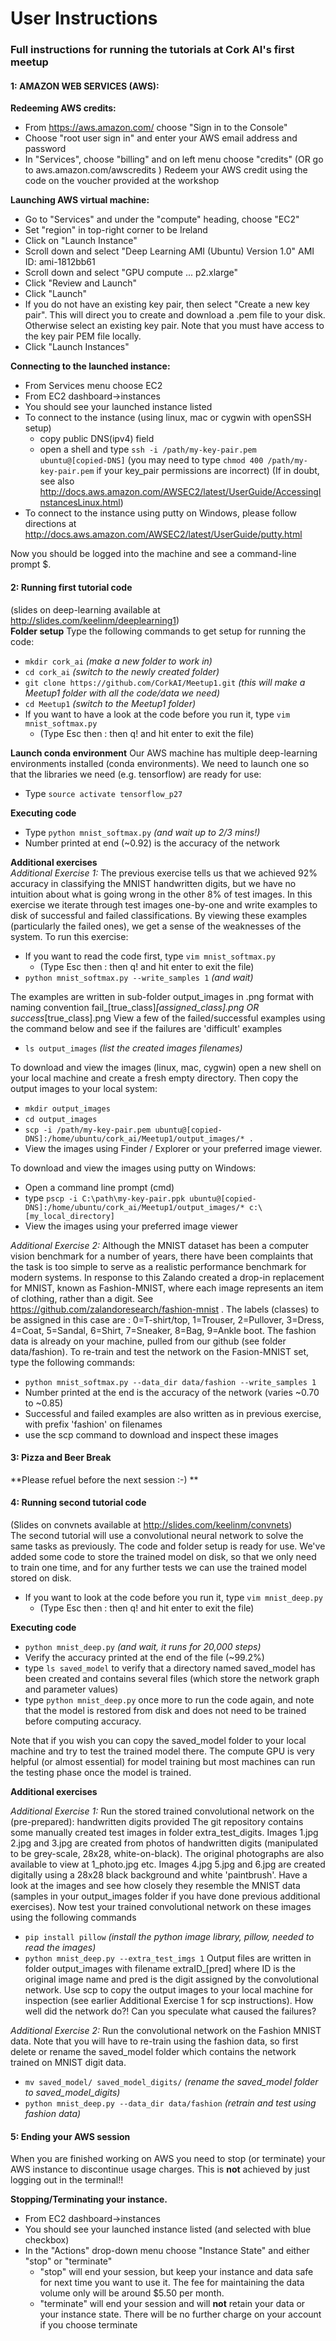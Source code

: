 # User Instructions 

### Full instructions for running the tutorials at Cork AI's first meetup

#### 1: AMAZON WEB SERVICES (AWS):  
**Redeeming AWS credits:**  
 - From https://aws.amazon.com/ choose "Sign in to the Console"
 - Choose "root user sign in" and enter your AWS email address and password
 - In "Services", choose "billing" and on left menu choose "credits"  (OR go to aws.amazon.com/awscredits )
Redeem your AWS credit using the code on the voucher provided at the workshop

**Launching AWS virtual machine:**
 - Go to "Services" and under the "compute" heading, choose "EC2"
 - Set "region" in top-right corner to be Ireland
 - Click on "Launch Instance"
 - Scroll down and select "Deep Learning AMI (Ubuntu) Version 1.0" AMI ID: ami-1812bb61
 - Scroll down and select "GPU compute ... p2.xlarge"
 - Click "Review and Launch"
 - Click "Launch"
 - If you do not have an existing key pair, then select "Create a new key pair".  This will direct you to create and download a .pem file to your disk. Otherwise select an existing key pair. Note that you must have access to the key pair PEM file locally.
 - Click "Launch Instances"

**Connecting to the launched instance:**
 - From Services menu choose EC2
 - From EC2 dashboard->instances
 - You should see your launched instance listed
 - To connect to the instance (using linux, mac or cygwin with openSSH setup) 
   - copy public DNS(ipv4) field
   - open a shell and type ```ssh -i /path/my-key-pair.pem ubuntu@[copied-DNS]```
   (you may need to type ```chmod 400 /path/my-key-pair.pem``` if your key_pair permissions are incorrect) 
(If in doubt, see also http://docs.aws.amazon.com/AWSEC2/latest/UserGuide/AccessingInstancesLinux.html)
 - To connect to the instance using putty on Windows, please follow directions at http://docs.aws.amazon.com/AWSEC2/latest/UserGuide/putty.html

Now you should be logged into the machine and see a command-line prompt $.

#### 2: Running first tutorial code
(slides on deep-learning available at http://slides.com/keelinm/deeplearning1)  
**Folder setup**
 Type the following commands to get setup for running the code:
 - ```mkdir cork_ai```   *(make a new folder to work in)*
 - ```cd cork_ai```         *(switch to the newly created folder)*
 - ```git clone https://github.com/CorkAI/Meetup1.git```  *(this will make a Meetup1 folder with all the code/data we need)*
 - ```cd Meetup1```     *(switch to the Meetup1 folder)*
 - If you want to have a look at the code before you run it, type ```vim mnist_softmax.py```
    - (Type Esc then : then q! and hit enter to exit the file)

**Launch conda environment**
 Our AWS machine has multiple deep-learning environments installed (conda environments).  We need to launch one so that the libraries we need (e.g. tensorflow) are ready for use:  
 - Type ```source activate tensorflow_p27```

**Executing code**
 - Type ```python mnist_softmax.py``` *(and wait up to 2/3 mins!)* 
 - Number printed at end (~0.92) is the accuracy of the network

**Additional exercises**  
*Additional Exercise 1:* The previous exercise tells us that we achieved 92% accuracy in classifying the MNIST handwritten digits, but we have no intuition about what is going wrong in the other 8% of test images.   In this exercise we iterate through test images one-by-one and write examples to disk of successful and failed classifications.  By viewing these examples (particularly the failed ones), we get a sense of the weaknesses of the system.
To run this exercise:
 - If you want to read the code first, type ```vim mnist_softmax.py``` 
   - (Type Esc then : then q! and hit enter to exit the file)
 - ```python mnist_softmax.py --write_samples 1```  *(and wait)*  
 
The examples are written in sub-folder output_images in .png format with naming convention fail_[true_class]_[assigned_class].png OR success_[true_class].png
View a few of the failed/successful examples using the command below and see if the failures are 'difficult' examples
 - ```ls output_images``` *(list the created images filenames)*

To download and view the images (linux, mac, cygwin) open a new shell on your local machine and create a fresh empty directory. Then copy the output images to your local system:
 - ```mkdir output_images```
 - ```cd output_images```
 - ```scp -i /path/my-key-pair.pem ubuntu@[copied-DNS]:/home/ubuntu/cork_ai/Meetup1/output_images/* .```
 - View the images using Finder / Explorer or your preferred image viewer.

To download and view the images using putty on Windows:
 - Open a command line prompt (cmd)
 - type ```pscp -i C:\path\my-key-pair.ppk ubuntu@[copied-DNS]:/home/ubuntu/cork_ai/Meetup1/output_images/* c:\[my_local_directory]```
 - View the images using your preferred image viewer

*Additional Exercise 2:* Although the MNIST dataset has been a computer vision benchmark for a number of years, there have been complaints that the task is too simple to serve as a realistic performance benchmark for modern systems. In response to this Zalando created a drop-in replacement for MNIST, known as Fashion-MNIST, where each image represents an item of clothing, rather than a digit.  See https://github.com/zalandoresearch/fashion-mnist  .  The labels (classes) to be assigned in this case are : 0=T-shirt/top, 1=Trouser, 2=Pullover, 3=Dress, 4=Coat, 5=Sandal, 6=Shirt, 7=Sneaker, 8=Bag, 9=Ankle boot.   The fashion data is already on your machine, pulled from our github (see folder data/fashion).  To re-train and test the network on the Fasion-MNIST set, type the following commands:
 - ```python mnist_softmax.py --data_dir data/fashion --write_samples 1```
 - Number printed at the end is the accuracy of the network (varies ~0.70 to ~0.85)
 - Successful and failed examples are also written as in previous exercise, with prefix 'fashion' on filenames
 - use the scp command to download and inspect these images

#### 3: Pizza and Beer Break  
**Please refuel before the next session :-) **

#### 4: Running second tutorial code
(Slides on convnets available at http://slides.com/keelinm/convnets)  
The second tutorial will use a convolutional neural network to solve the same tasks as previously. The code and folder setup is ready for use.  We've added some code to store the trained model on disk, so that we only need to train one time, and for any further tests we can use the trained model stored on disk.
 - If you want to look at the code before you run it, type ```vim mnist_deep.py```
    - (Type Esc then : then q! and hit enter to exit the file)  

**Executing code**
 - ```python mnist_deep.py``` *(and wait, it runs for 20,000 steps)*  
 - Verify the accuracy printed at the end of the file (~99.2%)  
 - type ```ls saved_model``` to verify that a directory named saved_model has been created and contains several files (which store the network graph and parameter values)
 - type ```python mnist_deep.py``` once more to run the code again, and note that the model is restored from disk and does not need to be trained before computing accuracy.

Note that if you wish you can copy the saved_model folder to your local machine and try to test the trained model there. The compute GPU is very helpful (or almost essential) for model training but most machines can run the testing phase once the model is trained. 
 
**Additional exercises**  

*Additional Exercise 1:* Run the stored trained convolutional network on the (pre-prepared): handwritten digits provided
The git repository contains some manually created test images in folder extra_test_digits.
Images 1.jpg 2.jpg and 3.jpg are created from photos of handwritten digits (manipulated to be grey-scale, 28x28, white-on-black).  The original photographs are also available to view at 1_photo.jpg etc.
Images 4.jpg 5.jpg and 6.jpg are created digitally using a 28x28 black background and white 'paintbrush'.
Have a look at the images and see how closely they resemble the MNIST data (samples in your output_images folder if you have done previous additional exercises).
Now test your trained convolutional network on these images using the following commands
 - ```pip install pillow``` *(install the python image library, pillow, needed to read the images)*
 - ```python mnist_deep.py --extra_test_imgs 1```
Output files are written in folder output_images with filename extraID_[pred] where ID is the original image name and pred is the digit assigned by the convolutional network. Use scp to copy the output images to your local machine for inspection (see earlier Additional Exercise 1 for scp instructions). How well did the network do?! Can you speculate what caused the failures?

*Additional Exercise 2:*  Run the convolutional network on the Fashion MNIST data. Note that you will have to re-train using the fashion data, so first delete or rename the saved_model folder which contains the network trained on MNIST digit data.
  - ```mv saved_model/ saved_model_digits/``` *(rename the saved_model folder to saved_model_digits)*
  - ```python mnist_deep.py --data_dir data/fashion``` *(retrain and test using fashion data)*

#### 5: Ending your AWS session
When you are finished working on AWS you need to stop (or terminate) your AWS instance to discontinue usage charges.
This is **not** achieved by just logging out in the terminal!!

**Stopping/Terminating your instance.**
- From EC2 dashboard->instances 
 - You should see your launched instance listed (and selected with blue checkbox)
 - In the "Actions" drop-down menu choose "Instance State" and either "stop" or "terminate"
   - "stop" will end your session, but keep your instance and data safe for next time you want to use it. The fee for maintaining the data volume only will be around $5.50 per month.
   - "terminate" will end your session and will **not** retain your data or your instance state. There will be no further charge on your account if you choose terminate

